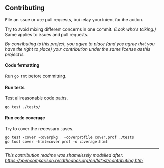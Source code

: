 ## Contributing

File an issue or use pull requests, but relay your intent for the action.

Try to avoid mixing different concerns in one commit. *(Look who's talking.)* Same applies to issues and pull requests.

*By contributing to this project, you agree to place (and you agree that you have the right to place) your contribution under the same license as this project is.*



#### Code formatting

Run `go fmt` before committing.

#### Run tests

Test all reasonable code paths.

    go test ./tests/

#### Run code coverage

Try to cover the necessary cases.

    go test -cover -coverpkg . -coverprofile cover.prof ./tests
    go tool cover -html=cover.prof -o coverage.html
    
---

*This contribution readme was shamelessly modelled after:  
https://opencomparison.readthedocs.org/en/latest/contributing.html*
